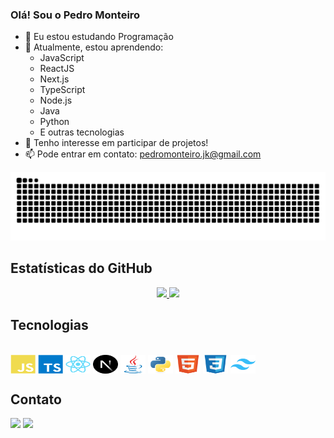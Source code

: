 ### Olá! Sou o Pedro Monteiro

- 🔭 Eu estou estudando Programação
- 🌱 Atualmente, estou aprendendo:
  - JavaScript
  - ReactJS
  - Next.js
  - TypeScript
  - Node.js
  - Java
  - Python
  - E outras tecnologias
- 👯 Tenho interesse em participar de projetos!
- 📫 Pode entrar em contato: [pedromonteiro.jk@gmail.com](mailto:pedromonteiro.jk@gmail.com)

![Snake animation](https://github.com/PedroMJK/PedroMJK/blob/output/github-contribution-grid-snake.svg)

## Estatísticas do GitHub

<div align="center">
  <a href="https://github.com/PedroMJK">
    <img height="180em" src="https://github-readme-stats.vercel.app/api?username=PedroMJK&show_icons=true&theme=dark&include_all_commits=true&count_private=true"/>
    <img height="140em" src="https://github-readme-stats.vercel.app/api/top-langs/?username=PedroMJK&layout=compact&langs_count=7&theme=dark"/>
  </a>
</div>

## Tecnologias

<div style="display: inline_block"><br>
  <img align="center" alt="Pedro-Js" height="30" width="40" src="https://raw.githubusercontent.com/devicons/devicon/master/icons/javascript/javascript-plain.svg">
  <img align="center" alt="Pedro-Ts" height="30" width="40" src="https://raw.githubusercontent.com/devicons/devicon/master/icons/typescript/typescript-plain.svg">
  <img align="center" alt="Pedro-React" height="30" width="40" src="https://raw.githubusercontent.com/devicons/devicon/master/icons/react/react-original.svg">
  <img align="center" alt="Pedro-Nextjs" height="30" width="40" src="https://raw.githubusercontent.com/devicons/devicon/master/icons/nextjs/nextjs-original.svg">
  <img align="center" alt="Pedro-Java" height="30" width="40" src="https://raw.githubusercontent.com/devicons/devicon/master/icons/java/java-original.svg">
  <img align="center" alt="Pedro-Python" height="30" width="40" src="https://raw.githubusercontent.com/devicons/devicon/master/icons/python/python-original.svg">
  <img align="center" alt="Pedro-HTML" height="30" width="40" src="https://raw.githubusercontent.com/devicons/devicon/master/icons/html5/html5-original.svg">
  <img align="center" alt="Pedro-CSS" height="30" width="40" src="https://raw.githubusercontent.com/devicons/devicon/master/icons/css3/css3-original.svg">
  <img align="center" alt="Pedro-Tailwind" height="30" width="40" src="https://raw.githubusercontent.com/devicons/devicon/master/icons/tailwindcss/tailwindcss-original.svg">
</div>

## Contato

<div> 
  <a href="mailto:pedromonteiro.jk@gmail.com"><img src="https://img.shields.io/badge/-Gmail-%23333?style=for-the-badge&logo=gmail&logoColor=white" target="_blank"></a>
  <a href="https://www.linkedin.com/in/pedro-monteiro-3173b8241" target="_blank"><img src="https://img.shields.io/badge/-LinkedIn-%230077B5?style=for-the-badge&logo=linkedin&logoColor=white" target="_blank"></a> 
</div>
